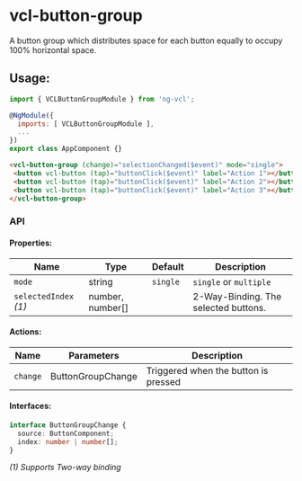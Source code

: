 # vcl-button-group

A button group which distributes space for each button equally to occupy 100% horizontal space.

## Usage:

```js
import { VCLButtonGroupModule } from 'ng-vcl';

@NgModule({
  imports: [ VCLButtonGroupModule ],
  ...
})
export class AppComponent {}
```

 ```html
<vcl-button-group (change)="selectionChanged($event)" mode="single">
  <button vcl-button (tap)="buttonClick($event)" label="Action 1"></button>
  <button vcl-button (tap)="buttonClick($event)" label="Action 2"></button>
  <button vcl-button (tap)="buttonClick($event)" label="Action 3"></button>
</vcl-button-group>
 ```

### API

#### Properties:

| Name                  | Type                   | Default  | Description
| --------------------- | ---------------------- | -------- |--------------
| `mode`                | string                 | `single` | `single` or `multiple`
| `selectedIndex` *(1)* | number, number[]       |          | 2-Way-Binding. The selected buttons.  

#### Actions:

| Name                | Parameters           | Description
| ------------        | -------------------- | --------------
| `change`            | ButtonGroupChange    | Triggered when the button is pressed

#### Interfaces:

```ts
interface ButtonGroupChange {
  source: ButtonComponent;
  index: number | number[];
}
```
*(1) Supports Two-way binding*
